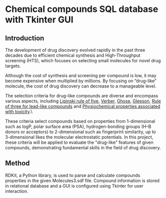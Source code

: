 # Chemical compounds SQL database with Tkinter GUI
## Introduction
The development of drug discovery evolved rapidly in the past three decades due to efficient 
chemical synthesis and High-Throughput screening (HTS), which focuses on selecting small 
molecules for novel drug targets.

Although the cost of synthesis and screening per compound is low, it may become expensive when 
multiplied by millions. By focusing on “drug-like” molecule, the cost of drug discovery can 
decrease to a manageable level.

The selection criteria for drug-like compounds are diverse and encompass various aspects, including [Lipinski rule of five](https://doi.org/10.1016/s0169-409x(00)00129-0), 
[Verber](https://doi.org/10.1021/jm020017n), [Ghose](https://doi.org/10.1021/cc9800071), [Gleeson](https://doi.org/10.1021/jm701122q), 
[Rule of three for lead-like compounds](https://doi.org/10.1016/s1359-6446(03)02831-9) and 
[Physiochemical properties associated with toxicity](https://doi.org/10.1016/j.bmcl.2008.07.071).\

These criteria select compounds based on properties from 1-dimensional such as logP, polar surface area (PSA), hydrogen-bonding groups (H–B
donors or acceptors) to 2-dimensional such as fingerprint similarity, up to 3-dimensional
likes the molecular electrostatic potentials. In this project, these criteria will be applied to evaluate the "drug-like" features of given compounds, demonstrating fundamental skills in the field of drug discovery. 

## Method
RDKit, a Python library, is used to parse and calculate compounds properties in the given Molecules3.sdf file. 
Compound information is stored in relational database and a GUI is configured using Tkinter for user interaction.